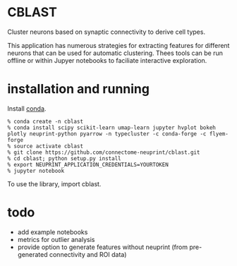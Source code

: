 # CBLAST
Cluster neurons based on synaptic connectivity to derive cell types.

This application has numerous strategies for extracting features for different
neurons that can be used for automatic clustering.  Thees tools can be run offline
or within Jupyer notebooks to faciliate interactive exploration.

# installation and running

Install [conda](https://docs.conda.io/en/latest/miniconda.html).

    % conda create -n cblast
    % conda install scipy scikit-learn umap-learn jupyter hvplot bokeh plotly neuprint-python pyarrow -n typecluster -c conda-forge -c flyem-forge
    % source activate cblast 
    % git clone https://github.com/connectome-neuprint/cblast.git
    % cd cblast; python setup.py install
    % export NEUPRINT_APPLICATION_CREDENTIALS=YOURTOKEN
    % jupyter notebook 

To use the library, import cblast.

# todo

* add example notebooks
* metrics for outlier analysis
* provide option to generate features without neuprint (from pre-generated
connectivity and ROI data)

